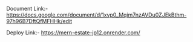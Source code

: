 Document Link:- https://docs.google.com/document/d/1xvp0_Mqim7nzAVDu0ZJEkBthm-97h96B7DftQfMFHHk/edit

Deploy Link:- https://mern-estate-jp12.onrender.com/
